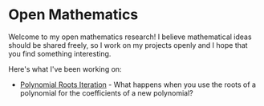 # Open Mathematics

Welcome to my open mathematics research! I believe mathematical ideas should be shared freely, so I work on my projects openly and I hope that you find something interesting.

Here's what I've been working on:

* [Polynomial Roots Iteration](research/polynomial_roots/README.md) - What happens when you use the roots of a polynomial for the coefficients of a new polynomial?
